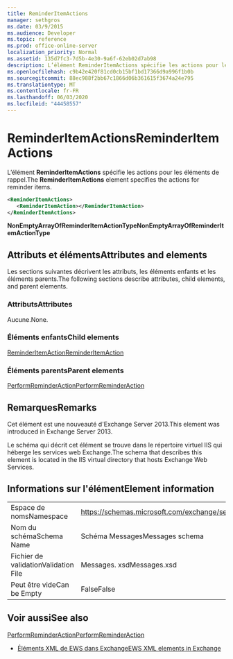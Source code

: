 ```yaml
---
title: ReminderItemActions
manager: sethgros
ms.date: 03/9/2015
ms.audience: Developer
ms.topic: reference
ms.prod: office-online-server
localization_priority: Normal
ms.assetid: 135d7fc3-7d5b-4e30-9a6f-62eb02d7ab98
description: L’élément ReminderItemActions spécifie les actions pour les éléments de rappel.
ms.openlocfilehash: c9b42e420f81cd0cb15bf1bd17366d9a996f1b0b
ms.sourcegitcommit: 88ec988f2bb67c1866d06b361615f3674a24e795
ms.translationtype: MT
ms.contentlocale: fr-FR
ms.lasthandoff: 06/03/2020
ms.locfileid: "44458557"
---
```

# <a name="reminderitemactions"></a><span data-ttu-id="49c3a-103">ReminderItemActions</span><span class="sxs-lookup"><span data-stu-id="49c3a-103">ReminderItemActions</span></span>

<span data-ttu-id="49c3a-104">L’élément **ReminderItemActions** spécifie les actions pour les éléments de rappel.</span><span class="sxs-lookup"><span data-stu-id="49c3a-104">The **ReminderItemActions** element specifies the actions for reminder items.</span></span> 
  
```XML
<ReminderItemActions>
   <ReminderItemAction></ReminderItemAction>
</ReminderItemActions>
```

 <span data-ttu-id="49c3a-105">**NonEmptyArrayOfReminderItemActionType**</span><span class="sxs-lookup"><span data-stu-id="49c3a-105">**NonEmptyArrayOfReminderItemActionType**</span></span>
## <a name="attributes-and-elements"></a><span data-ttu-id="49c3a-106">Attributs et éléments</span><span class="sxs-lookup"><span data-stu-id="49c3a-106">Attributes and elements</span></span>

<span data-ttu-id="49c3a-107">Les sections suivantes décrivent les attributs, les éléments enfants et les éléments parents.</span><span class="sxs-lookup"><span data-stu-id="49c3a-107">The following sections describe attributes, child elements, and parent elements.</span></span>
  
### <a name="attributes"></a><span data-ttu-id="49c3a-108">Attributs</span><span class="sxs-lookup"><span data-stu-id="49c3a-108">Attributes</span></span>

<span data-ttu-id="49c3a-109">Aucune.</span><span class="sxs-lookup"><span data-stu-id="49c3a-109">None.</span></span>
  
### <a name="child-elements"></a><span data-ttu-id="49c3a-110">Éléments enfants</span><span class="sxs-lookup"><span data-stu-id="49c3a-110">Child elements</span></span>

[<span data-ttu-id="49c3a-111">ReminderItemAction</span><span class="sxs-lookup"><span data-stu-id="49c3a-111">ReminderItemAction</span></span>](reminderitemaction.md)
  
### <a name="parent-elements"></a><span data-ttu-id="49c3a-112">Éléments parents</span><span class="sxs-lookup"><span data-stu-id="49c3a-112">Parent elements</span></span>

[<span data-ttu-id="49c3a-113">PerformReminderAction</span><span class="sxs-lookup"><span data-stu-id="49c3a-113">PerformReminderAction</span></span>](performreminderaction.md)
  
## <a name="remarks"></a><span data-ttu-id="49c3a-114">Remarques</span><span class="sxs-lookup"><span data-stu-id="49c3a-114">Remarks</span></span>

<span data-ttu-id="49c3a-115">Cet élément est une nouveauté d'Exchange Server 2013.</span><span class="sxs-lookup"><span data-stu-id="49c3a-115">This element was introduced in Exchange Server 2013.</span></span>
  
<span data-ttu-id="49c3a-116">Le schéma qui décrit cet élément se trouve dans le répertoire virtuel IIS qui héberge les services web Exchange.</span><span class="sxs-lookup"><span data-stu-id="49c3a-116">The schema that describes this element is located in the IIS virtual directory that hosts Exchange Web Services.</span></span>
  
## <a name="element-information"></a><span data-ttu-id="49c3a-117">Informations sur l'élément</span><span class="sxs-lookup"><span data-stu-id="49c3a-117">Element information</span></span>

|||
|:-----|:-----|
|<span data-ttu-id="49c3a-118">Espace de noms</span><span class="sxs-lookup"><span data-stu-id="49c3a-118">Namespace</span></span>  <br/> |https://schemas.microsoft.com/exchange/services/2006/messages  <br/> |
|<span data-ttu-id="49c3a-119">Nom du schéma</span><span class="sxs-lookup"><span data-stu-id="49c3a-119">Schema Name</span></span>  <br/> |<span data-ttu-id="49c3a-120">Schéma Messages</span><span class="sxs-lookup"><span data-stu-id="49c3a-120">Messages schema</span></span>  <br/> |
|<span data-ttu-id="49c3a-121">Fichier de validation</span><span class="sxs-lookup"><span data-stu-id="49c3a-121">Validation File</span></span>  <br/> |<span data-ttu-id="49c3a-122">Messages. xsd</span><span class="sxs-lookup"><span data-stu-id="49c3a-122">Messages.xsd</span></span>  <br/> |
|<span data-ttu-id="49c3a-123">Peut être vide</span><span class="sxs-lookup"><span data-stu-id="49c3a-123">Can be Empty</span></span>  <br/> |<span data-ttu-id="49c3a-124">False</span><span class="sxs-lookup"><span data-stu-id="49c3a-124">False</span></span>  <br/> |
   
## <a name="see-also"></a><span data-ttu-id="49c3a-125">Voir aussi</span><span class="sxs-lookup"><span data-stu-id="49c3a-125">See also</span></span>



[<span data-ttu-id="49c3a-126">PerformReminderAction</span><span class="sxs-lookup"><span data-stu-id="49c3a-126">PerformReminderAction</span></span>](performreminderaction.md)


- [<span data-ttu-id="49c3a-127">Éléments XML de EWS dans Exchange</span><span class="sxs-lookup"><span data-stu-id="49c3a-127">EWS XML elements in Exchange</span></span>](ews-xml-elements-in-exchange.md)

